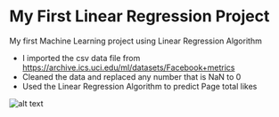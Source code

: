 # My First Linear Regression Project
My first Machine Learning project using Linear Regression Algorithm
- I imported the csv data file from https://archive.ics.uci.edu/ml/datasets/Facebook+metrics
- Cleaned the data and replaced any number that is NaN to 0
- Used the Linear Regression Algorithm to predict Page total likes

![alt text](https://github.com/oleg-glingeanu/FirstLinearRegressionProject/blob/main/Graph1.jpg?raw=true)